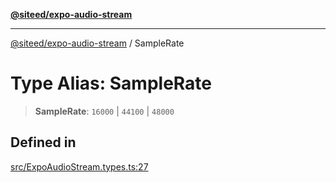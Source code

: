 [**@siteed/expo-audio-stream**](../README.md)

***

[@siteed/expo-audio-stream](../README.md) / SampleRate

# Type Alias: SampleRate

> **SampleRate**: `16000` \| `44100` \| `48000`

## Defined in

[src/ExpoAudioStream.types.ts:27](https://github.com/deeeed/expo-audio-stream/blob/5d6ad1b96f334903d6ad72d1703a6eb08697ab05/packages/expo-audio-stream/src/ExpoAudioStream.types.ts#L27)

